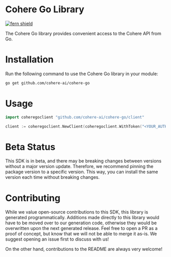 <!-- Begin Title, generated by Fern  -->
# Cohere Go Library

[![fern shield](https://img.shields.io/badge/%F0%9F%8C%BF-SDK%20generated%20by%20Fern-brightgreen)](https://github.com/fern-api/fern)

The Cohere Go library provides convenient access to the Cohere API from Go.
<!-- End Title  -->

<!-- Begin Installation, generated by Fern  -->
# Installation

Run the following command to use the Cohere Go library in your module:
```sh
go get github.com/cohere-ai/cohere-go
```
<!-- End Installation  -->

<!-- Begin Usage, generated by Fern  -->
# Usage

```go
import coheregoclient "github.com/cohere-ai/cohere-go/client"

client := coheregoclient.NewClient(coheregoclient.WithToken("<YOUR_AUTH_TOKEN>"))
```
<!-- End Usage  -->

<!-- Begin Status, generated by Fern  -->
# Beta Status

This SDK is in beta, and there may be breaking changes between versions without a major 
version update. Therefore, we recommend pinning the package version to a specific version. 
This way, you can install the same version each time without breaking changes.
<!-- End Status  -->

<!-- Begin Contributing, generated by Fern  -->
# Contributing

While we value open-source contributions to this SDK, this library is generated programmatically. 
Additions made directly to this library would have to be moved over to our generation code, 
otherwise they would be overwritten upon the next generated release. Feel free to open a PR as
 a proof of concept, but know that we will not be able to merge it as-is. We suggest opening 
an issue first to discuss with us!

On the other hand, contributions to the README are always very welcome!
<!-- End Contributing  -->

